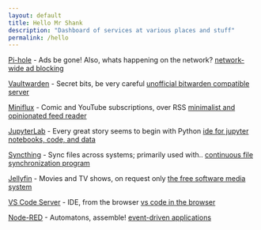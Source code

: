 ```yaml
---
layout: default
title: Hello Mr Shank
description: "Dashboard of services at various places and stuff"
permalink: /hello
---
```


[Pi-hole](https://pi.knhash.in/admin) - Ads be gone! Also, whats happening on the network?
<span class="marginnote">[network-wide ad blocking](https://pi-hole.net/)</span>

[Vaultwarden](https://vault.knhash.in) - Secret bits, be very careful
<span class="marginnote">[unofficial bitwarden compatible server](https://github.com/dani-garcia/vaultwarden)</span>

[Miniflux](https://rss.knhash.in) - Comic and YouTube subscriptions, over RSS
<span class="marginnote">[minimalist and opinionated feed reader](https://miniflux.app/)</span>

[JupyterLab](https://jupyter.knhash.in) - Every great story seems to begin with Python 
<span class="marginnote">[ide for jupyter notebooks, code, and data](https://jupyter.org/)</span>

[Syncthing](https://sync.knhash.in) - Sync files across systems; primarily used with..
<span class="marginnote">[continuous file synchronization program](https://syncthing.net/)</span>

[Jellyfin](https://jellyfin.knhash.in) - Movies and TV shows, on request only
<span class="marginnote">[the free software media system](https://jellyfin.org/)</span>

[VS Code Server](https://code.knhash.in) - IDE, from the browser
<span class="marginnote">[vs code in the browser](https://github.com/cdr/code-server/)</span>

[Node-RED](https://nodered.knhash.in) - Automatons, assemble!
<span class="marginnote">[event-driven applications](https://nodered.org/)</span>
